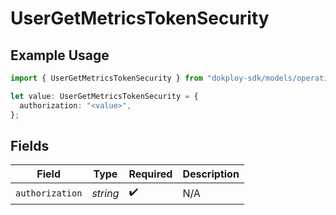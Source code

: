 # UserGetMetricsTokenSecurity

## Example Usage

```typescript
import { UserGetMetricsTokenSecurity } from "dokploy-sdk/models/operations";

let value: UserGetMetricsTokenSecurity = {
  authorization: "<value>",
};
```

## Fields

| Field              | Type               | Required           | Description        |
| ------------------ | ------------------ | ------------------ | ------------------ |
| `authorization`    | *string*           | :heavy_check_mark: | N/A                |